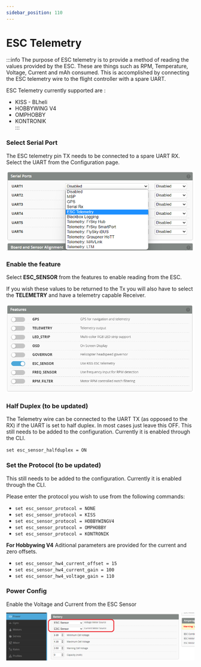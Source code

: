 ```yaml
---
sidebar_position: 110
---
```


# ESC Telemetry

:::info
The purpose of ESC telemetry is to provide a method of reading the values provided by the ESC. These are things such as RPM, Temperature, Voltage, Current and mAh consumed. This is accomplished by connecting the ESC telemetry wire to the flight controller with a spare UART. 

ESC Telemetry currently supported are :  
* KISS - BLheli  
* HOBBYWING V4  
* OMPHOBBY  
* KONTRONIK  
:::

### Select Serial Port
The ESC telemetry pin TX needs to be connected to a spare UART RX. Select the UART from the Configuration page. 

![ESC Telemetry](./img/esc-telem-1.png)

### Enable the feature
Select **ESC_SENSOR** from the features to enable reading from the ESC.

If you wish these values to be returned to the Tx you will also have to select the **TELEMETRY** and have a telemetry capable Receiver.  

![ESC Telemetry](./img/esc-telem-2.png)

### Half Duplex (to be updated)
The Telemetry wire can be connected to the UART TX (as opposed to the RX) if the UART is set to half duplex. In most cases just leave this OFF. This still needs to be added to the configuration. Currently it is enabled through the CLI.

`set esc_sensor_halfduplex = ON` 

### Set the Protocol (to be updated)
This still needs to be added to the configuration. Currently it is enabled through the CLI.

Please enter the protocol you wish to use from the following commands:  
* `set esc_sensor_protocol = NONE`  
* `set esc_sensor_protocol = KISS`  
* `set esc_sensor_protocol = HOBBYWINGV4`  
* `set esc_sensor_protocol = OMPHOBBY`  
* `set esc_sensor_protocol = KONTRONIK`  

**For Hobbywing V4**
Aditional parameters are provided for the current and zero offsets.

* `set esc_sensor_hw4_current_offset = 15`  
* `set esc_sensor_hw4_current_gain = 100`  
* `set esc_sensor_hw4_voltage_gain = 110`  

### Power Config
Enable the Voltage and Current from the ESC Sensor

![ESC Telemetry](./img/esc-telem-3.png)


